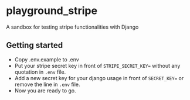 # playground_stripe
A sandbox for testing stripe functionalities with Django

## Getting started
* Copy .env.example to .env
* Put your stripe secret key in front of  `STRIPE_SECRET_KEY=` without any quotation in `.env` file.
* Add a new secret key for your django usage in front of `SECRET_KEY=` or remove the line in `.env` file.
* Now you are ready to go.